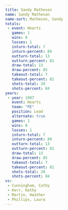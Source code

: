 ```yaml
---
title: Sandy Matheson
name: Sandy Matheson
name-sort: Matheson, Sandy
totals:
 - event: Hearts
   games: 1
   wins: 0
   losses: 1
   inturn-total: 7
   inturn-percent: 89
   outturn-total: 13
   outturn-percent: 81
   draw-total: 13
   draw-percent: 85
   takeout-total: 7
   takeout-percent: 82
   shots-total: 20
   shots-percent: 84
years:
 - year: 1997
   event: Hearts
   team: "PE"
   position: Lead
   alternate: true
   games: 1
   wins: 0
   losses: 1
   inturn-total: 7
   inturn-percent: 89
   outturn-total: 13
   outturn-percent: 81
   draw-total: 13
   draw-percent: 85
   takeout-total: 7
   takeout-percent: 82
   shots-total: 20
   shots-percent: 84
vs:
 - Cunningham, Cathy
 - Kerr, Kathy
 - Martin, Heather
 - Phillips, Laura
---
```

